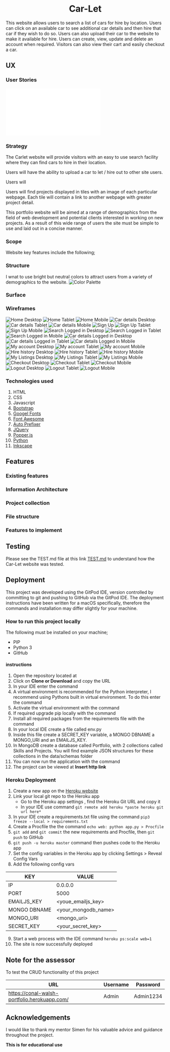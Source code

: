 <h1 align="center">Car-Let</h1>

This website allows users to search a list of cars for hire by location.
Users can click on an available car to see additional car details and then hire that car if they wish to do so.
Users can also upload their car to the website to make it available for hire.
Users can create, view, update and delete an account when required.
Visitors can also view their cart and easily checkout a car.

## UX
### User Stories
![User Stories](/static/docs/project_setup.ods)

### Strategy
The Carlet website will provide visitors with an easy to use search facility where they can find cars to hire in their location.

Users will have the ability to upload a car to let / hire out to other site users.

Users will 

Users will find projects displayed in tiles with an image of each particular webpage. Each tile will contain a link to another webpage with greater project detail.

This portfolio website will be aimed at a range of demographics from the field of web development and potential clients interested in working on new projects. 
As a result of this wide range of users the site must be simple to use and laid out in a concise manner.

### Scope
Website key features include the following;



### Structure
I wnat to use bright but neutral colors to attract users from a variety of demographics to the website.
![Color Palette](/static/docs/Carlet_color_palette.png)

### Surface


### Wireframes
![Home Desktop](/static/wireframes/Home.png)
![Home Tablet](/static/wireframes/Home_tablet.png)
![Home Mobile](/static/wireframes/Home_phone.png)
![Car details Desktop](/static/wireframes/Car_details.png)
![Car details Tablet](/static/wireframes/Car_details_tablet.png)
![Car details Mobile](/static/wireframes/Car_details_phone.png)
![Sign Up](/static/wireframes/Sign_up_In.png)
![Sign Up Tablet](/static/wireframes/Sign_up_In_tablet.png)
![Sign Up Mobile](/static/wireframes/Sign_up_in_phone.png)
![Search Logged in Desktop](/static/wireframes/Search_logged_in.png)
![Search Logged in Tablet](/static/wireframes/Search_logged_in_tablet.png)
![Search Logged in Mobile](/static/wireframes/Search_logged_in_phone.png)
![Car details Logged in Desktop](/static/wireframes/Car_details_logged_in.png)
![Car details Logged in Tablet](/static/wireframes/Car_details_logged_in_tablet.png)
![Car details Logged in Mobile](/static/wireframes/Car_details_logged_in_phone.png)
![My account Desktop](/static/wireframes/My_account.png)
![My account Tablet](/static/wireframes/My_account_tablet.png)
![My account Mobile](/static/wireframes/My_account_phone.png)
![Hire history Desktop](/static/wireframes/Hire_history.png)
![Hire history Tablet](/static/wireframes/Hire_history_tablet.png)
![Hire history Mobile](/static/wireframes/Hire_history_phone.png)
![My Listings Desktop](/static/wireframes/My_listings.png)
![My Listings Tablet](/static/wireframes/My_listings_tablet.png)
![My Listings Mobile](/static/wireframes/My_listings_phone.png)
![Checkout Desktop](/static/wireframes/Checkout.png)
![Checkout Tablet](/static/wireframes/Checkout_tablet.png)
![Checkout Mobile](/static/wireframes/Checkout_phone.png)
![Logout Desktop](/static/wireframes/Log_out.png)
![Logout Tablet](/static/wireframes/Log_out_tablet.png)
![Logout Mobile](/static/wireframes/Log_out_phone.png)

### Technologies used
1. HTML
2. CSS
3. Javascript
4. [Bootstrap](https://getbootstrap.com/)
5. [Googel Fonts](https://fonts.google.com/)
6. [Font Awesome](https://fontawesome.com/)
7. [Auto Prefixer](https://autoprefixer.github.io/)
8. [JQuery](https://jquery.com/)
9. [Popper.js](https://popper.js.org/)
10. [Python](https://www.python.org/)
11. [Inkscape](https://inkscape.org/)

## Features
### Existing features

### Information Architecture

### Project collection

### File structure

### Features to implement

## Testing
Please see the TEST.md file at this link [TEST.md](TEST.md) to understand how the Car-Let website was tested.

## Deployment
This project was developed using the GitPod IDE, version controlled by committing to git and pushing to GitHub via the GitPod IDE.
The deployment instructions have been written for a macOS specifically, therefore the commands and installation may differ slightly for your machine.

### How to run this project locally
The following must be installed on your machine;
* PIP
* Python 3
* GitHub

#### instructions
1. Open the repository located at
2. Click on **Clone or Download** and copy the URL
3. In your IDE enter the command 
4. A virtual environment is recommended for the Python interpreter, I recommend using Pythons built in virtual environment. To do this enter the command
5. Activate the virtual environment with the command 
6. If required upgrade pip locally with the command
7. Install all required packages from the requirements file with the command
8. In your local IDE create a file called env.py
9. Inside this file create a SECRET_KEY variable, a MONGO DBNAME a MONGO_URI and an EMAILJS_KEY.
10. In MongoDB create a database called Portfolio, with 2 collections called Skills and Projects. You will find example JSON structures for these collections in the data/schemas folder
11. You can now run the application with the command
12. The project can be viewed at **Insert http link**

### Heroku Deployment
1. Create a new app on the [Heroku website](https://www.heroku.com/#)
2. Link your local git repo to the Heroku app
    * Go to the Heroku app settings , find the Heroku Git URL and copy it
    * In your IDE use command `git remote add heroku *paste heroku git url here*`
3. In your IDE create a requirements.txt file using the command `pip3 freeze --local > requirements.txt`
4. Create a Procfile the the command `echo web: python app.py > Procfile`
5. `git add` and `git commit` the new requirements and Procfile, then `git push` to GitHub
6. `git push -u heroku master` command then pushes code to the Heroku app
7. Set the config variables in the Heroku app by clicking Settings > Reveal Config Vars
8. Add the following config vars

KEY | VALUE
----|------
IP | 0.0.0.0
PORT | 5000
EMAILJS_KEY | <youe_emailjs_key>
MONGO DBNAME | <your_mongodb_name>
MONGO_URI | <mongo_uri>
SECRET_KEY | <your_secret_key>

9. Start a web process with the IDE command `heroku ps:scale web=1`
10. The site is now successfully deployed

## Note for the assessor
To test the CRUD functionality of this project

URL | Username | Password
----|----------|---------
https://conal-walsh-portfolio.herokuapp.com/ | Admin | Admin1234

## Acknowledgements
I would like to thank my mentor Simen for his valuable advice and guidance throughout the project.

**This is for educational use**
